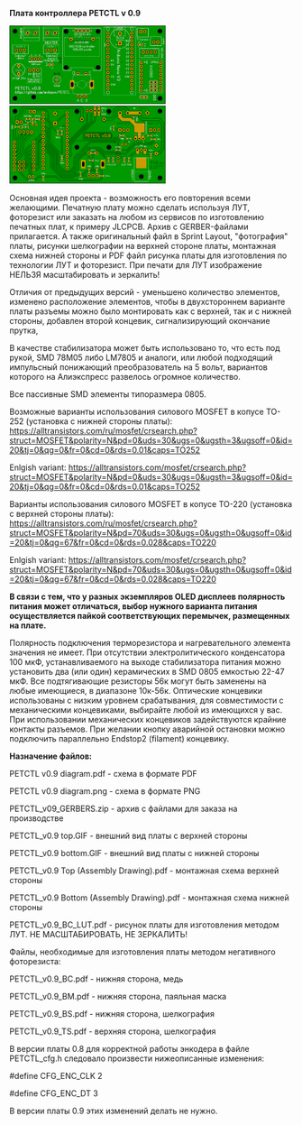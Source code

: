 **Плата контроллера PETCTL v 0.9**

<img style="max-width:55%;height:auto" src="PETCTL_v0.9 top.GIF" alt="PETCTL v 0.9 top picture" />
<img style="max-width:55%;height:auto" src="PETCTL_v0.9 bottom.GIF" alt="PETCTL v 0.9 bottom picture" />

Основная идея проекта - возможность его повторения всеми желающими. Печатную плату можно сделать используя ЛУТ, фоторезист или заказать на любом из сервисов по изготовлению печатных плат, к примеру JLCPCB. Архив с GERBER-файлами прилагается. А также оригинальный файл в Sprint Layout, "фотография" платы, рисунки шелкографии на верхней стороне платы, монтажная схема нижней стороны и PDF файл рисунка платы для изготовления по технологии ЛУТ и фоторезист. При печати для ЛУТ изображение НЕЛЬЗЯ масштабировать и зеркалить!

Отличия от предыдущих версий - уменьшено количество элементов, изменено расположение элементов, чтобы в двухстороннем варианте платы разъемы можно было монтировать как с верхней, так и с нижней стороны, добавлен второй концевик, сигнализирующий окончание прутка, 

В качестве стабилизатора может быть использовано то, что есть под рукой, SMD 78M05 либо LM7805 и аналоги, или любой подходящий импульсный понижающий преобразователь на 5 вольт, вариантов которого на Алиэкспресс развелось огромное количество.

Все пассивные SMD элементы типоразмера 0805.

Возможные варианты использования силового MOSFET в копусе TO-252 (установка с нижней стороны платы): https://alltransistors.com/ru/mosfet/crsearch.php?struct=MOSFET&polarity=N&pd=0&uds=30&ugs=0&ugsth=3&ugsoff=0&id=20&tj=0&qg=0&fr=0&cd=0&rds=0.01&caps=TO252

Enlgish variant:
https://alltransistors.com/mosfet/crsearch.php?struct=MOSFET&polarity=N&pd=0&uds=30&ugs=0&ugsth=3&ugsoff=0&id=20&tj=0&qg=0&fr=0&cd=0&rds=0.01&caps=TO252

Варианты использования силового MOSFET в копусе TO-220 (установка с верхней стороны платы): 
https://alltransistors.com/ru/mosfet/crsearch.php?struct=MOSFET&polarity=N&pd=70&uds=30&ugs=0&ugsth=0&ugsoff=0&id=20&tj=0&qg=67&fr=0&cd=0&rds=0.028&caps=TO220

Enlgish variant:
https://alltransistors.com/mosfet/crsearch.php?struct=MOSFET&polarity=N&pd=70&uds=30&ugs=0&ugsth=0&ugsoff=0&id=20&tj=0&qg=67&fr=0&cd=0&rds=0.028&caps=TO220

**В связи с тем, что у разных экземпляров OLED дисплеев полярность питания может отличаться, выбор нужного варианта питания осуществляется пайкой соответствующих перемычек, размещенных на плате.**

 Полярность подключения терморезистора и нагревательного элемента значения не имеет.
 При отсутствии электролитического конденсатора 100 мкФ, устанавливаемого на выходе стабилизатора питания можно установить два (или один) керамических в SMD 0805 емкостью 22-47 мкФ.
 Все подтягивающие резисторы 56к могут быть заменены на любые имеющиеся, в диапазоне 10к-56к.
 Оптические концевики использованы с низким уровнем срабатывания, для совместимости с механическими концевиками, выбирайте любой из имеющихся у вас. При использовании механических концевиков задействуются крайние контакты разъемов.
 При желании кнопку аварийной остановки можно подключить параллельно Endstop2 (filament) концевику.

**Назначение файлов:**

PETCTL v0.9 diagram.pdf 	- схема в формате PDF

PETCTL v0.9 diagram.png		- схема в формате PNG

PETCTL_v09_GERBERS.zip  	- архив с файлами для заказа на производстве

PETCTL_v0.9 top.GIF			- внешний вид платы с верхней стороны

PETCTL_v0.9 bottom.GIF		- внешний вид платы с нижней стороны

PETCTL_v0.9 Top (Assembly Drawing).pdf		- монтажная схема верхней стороны

PETCTL_v0.9 Bottom (Assembly Drawing).pdf	- монтажная схема нижней стороны

PETCTL_v0.9_BC_LUT.pdf		- рисунок платы для изготовления методом ЛУТ. НЕ МАСШТАБИРОВАТЬ, НЕ ЗЕРКАЛИТЬ!

Файлы, необходимые для изготовления платы методом негативного фоторезиста:

PETCTL_v0.9_BC.pdf			- нижняя сторона, медь

PETCTL_v0.9_BM.pdf			- нижняя сторона, паяльная маска

PETCTL_v0.9_BS.pdf			- нижняя сторона, шелкография

PETCTL_v0.9_TS.pdf			- верхняя сторона, шелкография

В версии платы 0.8 для корректной работы энкодера в файле PETCTL_cfg.h следовало произвести нижеописанные изменения:

#define CFG_ENC_CLK 2

#define CFG_ENC_DT 3

В версии платы 0.9 этих изменений делать не нужно.
